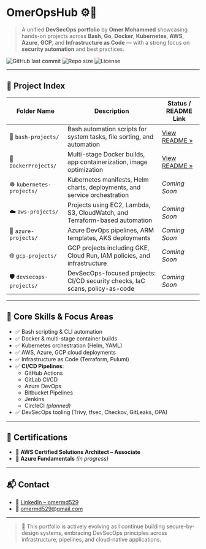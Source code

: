 # OmerOpsHub ⚙️🐧

> A unified **DevSecOps portfolio** by **Omer Mohammed** showcasing hands-on projects across **Bash**, **Go**, **Docker**, **Kubernetes**, **AWS**, **Azure**, **GCP**, and **Infrastructure as Code** — with a strong focus on **security automation** and best practices.

![GitHub last commit](https://img.shields.io/github/last-commit/omermd529/OmerOps?style=flat-square)
![Repo size](https://img.shields.io/github/repo-size/omermd529/OmerOps?style=flat-square)
![License](https://img.shields.io/github/license/omermd529/OmerOps?style=flat-square)

---

## 📁 Project Index

| Folder Name              | Description                                                                 | Status / README Link                         |
|--------------------------|-----------------------------------------------------------------------------|----------------------------------------------|
| 🐧 `bash-projects/`       | Bash automation scripts for system tasks, file sorting, and automation      | [View README »](./bash-projects/README.md)   |
| 🐳 `DockerProjects/`      | Multi-stage Docker builds, app containerization, image optimization         | [View README »](./DockerProjects/README.md)  |
| ☸️ `kubernetes-projects/` | Kubernetes manifests, Helm charts, deployments, and service orchestration   | _Coming Soon_                                |
| ☁️ `aws-projects/`        | Projects using EC2, Lambda, S3, CloudWatch, and Terraform-based automation  | _Coming Soon_                                |
| 🔷 `azure-projects/`      | Azure DevOps pipelines, ARM templates, AKS deployments                      | _Coming Soon_                                |
| 🌐 `gcp-projects/`        | GCP projects including GKE, Cloud Run, IAM policies, and infrastructure     | _Coming Soon_                                |
| 🛡️ `devsecops-projects/` | DevSecOps-focused projects: CI/CD security checks, IaC scans, policy-as-code| _Coming Soon_                                |

---

## 🎯 Core Skills & Focus Areas

- ✅ Bash scripting & CLI automation
- ✅ Docker & multi-stage container builds
- ✅ Kubernetes orchestration (Helm, YAML)
- ✅ AWS, Azure, GCP cloud deployments
- ✅ Infrastructure as Code (Terraform, Pulumi)
- ✅ **CI/CD Pipelines**:
  - GitHub Actions  
  - GitLab CI/CD  
  - Azure DevOps  
  - Bitbucket Pipelines  
  - Jenkins  
  - CircleCI *(planned)*
- ✅ DevSecOps tooling (Trivy, tfsec, Checkov, GitLeaks, OPA)

---

## 📜 Certifications

- 🏅 **AWS Certified Solutions Architect – Associate**
- 🧠 **Azure Fundamentals** *(in progress)*

---

## 📬 Contact

- 🔗 [LinkedIn – omermd529](https://linkedin.com/in/mdomer529)
- 📧 omermd529@gmail.com

---

> 🚧 This portfolio is actively evolving as I continue building secure-by-design systems, embracing DevSecOps principles across infrastructure, pipelines, and cloud-native applications.
